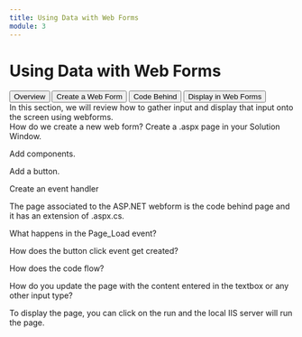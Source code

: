 ```yaml
---
title: Using Data with Web Forms
module: 3
---
```


# Using Data with Web Forms 

<div class="tab">
  <button class="tablinks active" onclick="openTab(event, 'Overview')">Overview</button>
  <button class="tablinks" onclick="openTab(event, 'Create')">Create a Web Form</button>
 <button class="tablinks" onclick="openTab(event, 'Behind')">Code Behind</button>
 <button class="tablinks" onclick="openTab(event, 'Display')">Display in Web Forms</button>
 
</div>

<div id="Overview" class="tabcontent" style="display:block">
  In this section, we will review how to gather input and display that input onto the screen using webforms.
</div>

<div id="Create" class="tabcontent">
  How do we create a new web form?   Create a .aspx page in your Solution Window.
  <p>
  Add components.</p>
  <p>
  Add a button.</p>
  <p>
  Create an event handler</p>
</div>

<div id="Behind" class="tabcontent">
  The page associated to the ASP.NET webform is the code behind page and it has an extension of .aspx.cs.
  <p>
  What happens in the Page_Load event?</p>
  <p>
  How does the button click event get created?</p>
  <p>
  How does the code flow?</p>
</div>

<div id="Display" class="tabcontent">
  How do you update the page with the content entered in the textbox or any other input type?
  <p>
  To display the page, you can click on the run and the local IIS server will run the page.</p>
</div>